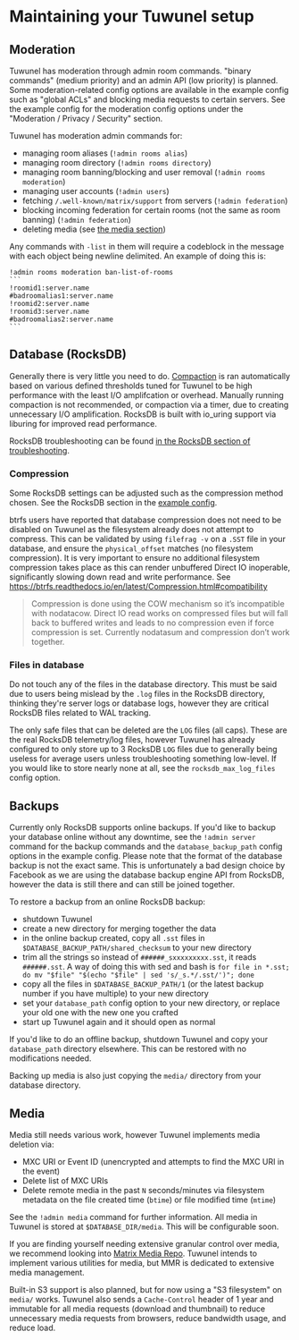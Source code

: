 # Maintaining your Tuwunel setup

## Moderation

Tuwunel has moderation through admin room commands. "binary commands" (medium
priority) and an admin API (low priority) is planned. Some moderation-related
config options are available in the example config such as "global ACLs" and
blocking media requests to certain servers. See the example config for the
moderation config options under the "Moderation / Privacy / Security" section.

Tuwunel has moderation admin commands for:

- managing room aliases (`!admin rooms alias`)
- managing room directory (`!admin rooms directory`)
- managing room banning/blocking and user removal (`!admin rooms moderation`)
- managing user accounts (`!admin users`)
- fetching `/.well-known/matrix/support` from servers (`!admin federation`)
- blocking incoming federation for certain rooms (not the same as room banning)
(`!admin federation`)
- deleting media (see [the media section](#media))

Any commands with `-list` in them will require a codeblock in the message with
each object being newline delimited. An example of doing this is:

````
!admin rooms moderation ban-list-of-rooms
```
!roomid1:server.name
#badroomalias1:server.name
!roomid2:server.name
!roomid3:server.name
#badroomalias2:server.name
```
````

## Database (RocksDB)

Generally there is very little you need to do. [Compaction][rocksdb-compaction]
is ran automatically based on various defined thresholds tuned for Tuwunel to
be high performance with the least I/O amplifcation or overhead. Manually
running compaction is not recommended, or compaction via a timer, due to
creating unnecessary I/O amplification. RocksDB is built with io_uring support
via liburing for improved read performance.

RocksDB troubleshooting can be found [in the RocksDB section of troubleshooting](troubleshooting.md).

### Compression

Some RocksDB settings can be adjusted such as the compression method chosen. See
the RocksDB section in the [example config](configuration/examples.md).

btrfs users have reported that database compression does not need to be disabled
on Tuwunel as the filesystem already does not attempt to compress. This can be
validated by using `filefrag -v` on a `.SST` file in your database, and ensure
the `physical_offset` matches (no filesystem compression). It is very important
to ensure no additional filesystem compression takes place as this can render
unbuffered Direct IO inoperable, significantly slowing down read and write
performance. See <https://btrfs.readthedocs.io/en/latest/Compression.html#compatibility>

> Compression is done using the COW mechanism so it’s incompatible with
> nodatacow. Direct IO read works on compressed files but will fall back to
> buffered writes and leads to no compression even if force compression is set.
> Currently nodatasum and compression don’t work together.

### Files in database

Do not touch any of the files in the database directory. This must be said due
to users being mislead by the `.log` files in the RocksDB directory, thinking
they're server logs or database logs, however they are critical RocksDB files
related to WAL tracking.

The only safe files that can be deleted are the `LOG` files (all caps). These
are the real RocksDB telemetry/log files, however Tuwunel has already
configured to only store up to 3 RocksDB `LOG` files due to generally being
useless for average users unless troubleshooting something low-level. If you
would like to store nearly none at all, see the `rocksdb_max_log_files`
config option.

## Backups

Currently only RocksDB supports online backups. If you'd like to backup your
database online without any downtime, see the `!admin server` command for the
backup commands and the `database_backup_path` config options in the example
config. Please note that the format of the database backup is not the exact
same. This is unfortunately a bad design choice by Facebook as we are using the
database backup engine API from RocksDB, however the data is still there and can
still be joined together.

To restore a backup from an online RocksDB backup:

- shutdown Tuwunel
- create a new directory for merging together the data
- in the online backup created, copy all `.sst` files in
`$DATABASE_BACKUP_PATH/shared_checksum` to your new directory
- trim all the strings so instead of `######_sxxxxxxxxx.sst`, it reads
`######.sst`. A way of doing this with sed and bash is `for file in *.sst; do mv
"$file" "$(echo "$file" | sed 's/_s.*/.sst/')"; done`
- copy all the files in `$DATABASE_BACKUP_PATH/1` (or the latest backup number
if you have multiple) to your new directory
- set your `database_path` config option to your new directory, or replace your
old one with the new one you crafted
- start up Tuwunel again and it should open as normal

If you'd like to do an offline backup, shutdown Tuwunel and copy your
`database_path` directory elsewhere. This can be restored with no modifications
needed.

Backing up media is also just copying the `media/` directory from your database
directory.

## Media

Media still needs various work, however Tuwunel implements media deletion via:

- MXC URI or Event ID (unencrypted and attempts to find the MXC URI in the
event)
- Delete list of MXC URIs
- Delete remote media in the past `N` seconds/minutes via filesystem metadata on
the file created time (`btime`) or file modified time (`mtime`)

See the `!admin media` command for further information. All media in Tuwunel
is stored at `$DATABASE_DIR/media`. This will be configurable soon.

If you are finding yourself needing extensive granular control over media, we
recommend looking into [Matrix Media
Repo](https://github.com/t2bot/matrix-media-repo). Tuwunel intends to
implement various utilities for media, but MMR is dedicated to extensive media
management.

Built-in S3 support is also planned, but for now using a "S3 filesystem" on
`media/` works. Tuwunel also sends a `Cache-Control` header of 1 year and
immutable for all media requests (download and thumbnail) to reduce unnecessary
media requests from browsers, reduce bandwidth usage, and reduce load.

[rocksdb-compaction]: https://github.com/facebook/rocksdb/wiki/Compaction
